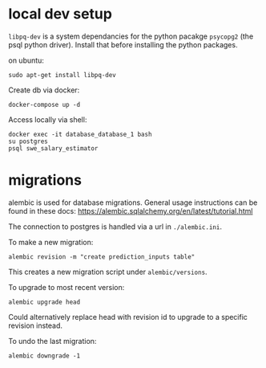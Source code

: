 # local dev setup 
`libpq-dev` is a system dependancies for the python pacakge `psycopg2` (the psql python driver). Install that before installing the python packages.

on ubuntu:

    sudo apt-get install libpq-dev

Create db via docker:

    docker-compose up -d

Access locally via shell:

    docker exec -it database_database_1 bash
    su postgres
    psql swe_salary_estimator

# migrations

alembic is used for database migrations. General usage instructions can be found in these docs: https://alembic.sqlalchemy.org/en/latest/tutorial.html

The connection to postgres is handled via a url in `./alembic.ini`.

To make a new migration:

    alembic revision -m "create prediction_inputs table"

This creates a new migration script under `alembic/versions`.

To upgrade to most recent version:

    alembic upgrade head

Could alternatively replace head with revision id to upgrade to a specific revision instead.

To undo the last migration:

    alembic downgrade -1
